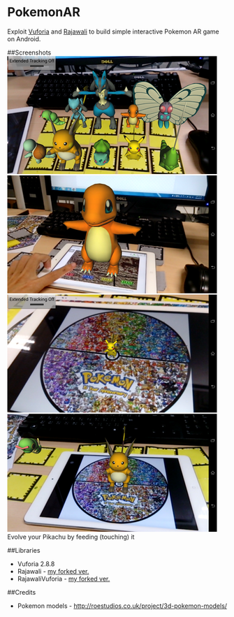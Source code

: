 PokemonAR
=========
Exploit [Vuforia](https://developer.vuforia.com/) and [Rajawali](https://github.com/MasDennis/Rajawali) to build simple interactive Pokemon AR game on Android.

##Screenshots
![Frame Markers](./Screenshots/muster.png)  
![Virtual Buttons](Screenshots/charmander.png)  
![Pikachu](Screenshots/pikachu.png) ![Raichu](Screenshots/raichu.png)  
Evolve your Pikachu by feeding (touching) it  

##Libraries
- Vuforia 2.8.8
- Rajawali - [my forked ver.](https://github.com/sh1r0/Rajawali)
- RajawaliVuforia - [my forked ver.](https://github.com/sh1r0/RajawaliVuforia)

##Credits
- Pokemon models - http://roestudios.co.uk/project/3d-pokemon-models/
